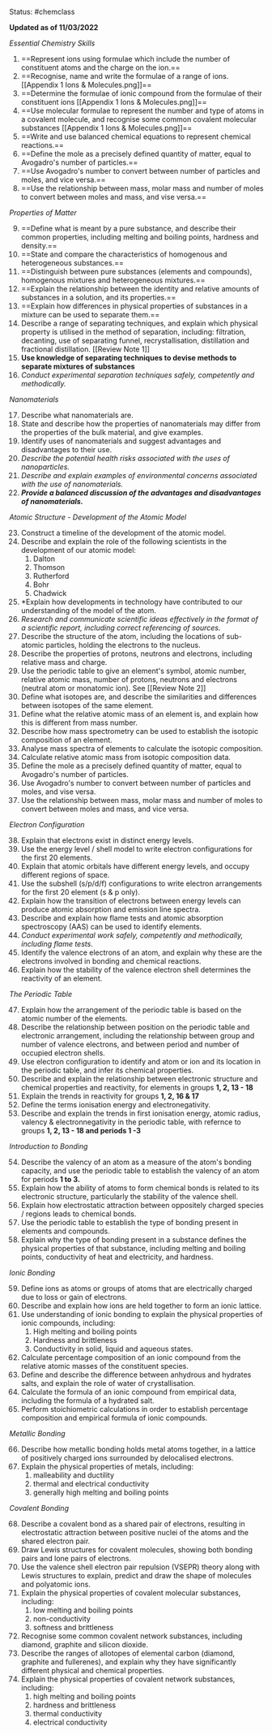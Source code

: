 
Status: #chemclass 

**Updated as of 11/03/2022**

*Essential Chemistry Skills*
1. ==Represent ions using formulae which include the number of constituent atoms and the charge on the ion.==
2. ==Recognise, name and write the formulae of a range of ions. [[Appendix 1 Ions & Molecules.png]]==
3. ==Determine the formulae of ionic compound from the formulae of their constituent ions [[Appendix 1 Ions & Molecules.png]]==
4. ==Use molecular formulae to represent the number and type of atoms in a covalent molecule, and recognise some common covalent molecular substances [[Appendix 1 Ions & Molecules.png]]==
5. ==Write and use balanced chemical equations to represent chemical reactions.==
6. ==Define the mole as a precisely defined quantity of matter, equal to Avogadro's number of particles.==
7. ==Use Avogadro's number to convert between number of particles and moles, and vice versa.==
8. ==Use the relationship between mass, molar mass and number of moles to convert between moles and mass, and vise versa.==

*Properties of Matter*

9. ==Define what is meant by a pure substance, and describe their common properties, including melting and boiling points, hardness and density.==
10. ==State and compare the characteristics of homogenous and heterogeneous substances.==
11. ==Distinguish between pure substances (elements and compounds), homogenous mixtures and heterogeneous mixtures.==
12. ==Explain the relationship between the identity and relative amounts of substances in a solution, and its properties.==
13. ==Explain how differences in physical properties of substances in a mixture can be used to separate them.==
14. Describe a range of separating techniques, and explain which physical property is utilised in the method of separation, including: filtration, decanting, use of separating funnel, recrystallisation, distillation and fractional distillation. [[Review Note 1]]
15. **Use knowledge of separating techniques to devise methods to separate mixtures of substances**
16.  *Conduct experimental separation techniques safely, competently and methodically.*

*Nanomaterials*

17. Describe what nanomaterials are.
18. State and describe how the properties of nanomaterials may differ from the properties of the bulk material, and give examples.
19. Identify uses of nanomaterials and suggest advantages and disadvantages to their use.
20. *Describe the potential health risks associated with the uses of nanoparticles.*
21. *Describe and explain examples of environmental concerns associated with the use of nanomaterials.*
22. ***Provide a balanced discussion of the advantages and disadvantages of nanomaterials.***

*Atomic Structure - Development of the Atomic Model*

23. Construct a timeline of the development of the atomic model.
24. Describe and explain the role of the following scientists in the development of our atomic model:
	1. Dalton
	2. Thomson
	3. Rutherford
	4. Bohr
	5. Chadwick
25. *Explain how developments in technology have contributed to our understanding of the model of the atom.
26. *Research and communicate scientific ideas effectively in the format of a scientific report, including correct referencing of sources.*
27. Describe the structure of the atom, including the locations of sub-atomic particles, holding the electrons to the nucleus.
28. Describe the properties of protons, neutrons and electrons, including relative mass and charge.
29. Use the periodic table to give an element's symbol, atomic number, relative atomic mass, number of protons, neutrons and electrons (neutral atom or monatomic ion). See [[Review Note 2]]
30. Define what isotopes are, and describe the similarities and differences between isotopes of the same element.
31. Define what the relative atomic mass of an element is, and explain how this is different from mass number.
32. Describe how mass spectrometry can be used to establish the isotopic composition of an element.
33. Analyse mass spectra of elements to calculate the isotopic composition.
34. Calculate relative atomic mass from isotopic composition data.
35. Define the mole as a precisely defined quantity of matter, equal to Avogadro's number of particles. 
36. Use Avogadro's number to convert between number of particles and moles, and vise versa.
37. Use the relationship between mass, molar mass and number of moles to convert between moles and mass, and vice versa.

*Electron Configuration*

38. Explain that electrons exist in distinct energy levels.
39. Use the energy level / shell model to write electron configurations for the first 20 elements.
40. Explain that atomic orbitals have different energy levels, and occupy different regions of space.
41. Use the subshell (s/p/d/f) configurations to write electron arrangements for the first 20 element (s & p only).
42. Explain how the transition of electrons between energy levels can produce atomic absorption and emission line spectra.
43. Describe and explain how flame tests and atomic absorption spectroscopy (AAS) can be used to identify elements.
44. *Conduct experimental work safely, competently and methodically, including flame tests.*
45. Identify the valence electrons of an atom, and explain why these are the electrons involved in bonding and chemical reactions.
46. Explain how the stability of the valence electron shell determines the reactivity of an element.

*The Periodic Table*

47. Explain how the arrangement of the periodic table is based on the atomic number of the elements.
48. Describe the relationship between position on the periodic table and electronic arrangement, including the relationship between group and number of valence electrons, and between period and number of occupied electron shells.
49. Use electron configuration to identify and atom or ion and its location in the periodic table, and infer its chemical properties.
50. Describe and explain the relationship between electronic structure and chemical properties and reactivity, for elements in groups **1, 2, 13 - 18**
51. Explain the trends in reactivity for groups **1, 2, 16 & 17**
52. Define the terms ionisation energy and electronegativity.
53. Describe and explain the trends in first ionisation energy, atomic radius, valency & electronnegativity in the periodic table, with refernce to groups **1, 2, 13 - 18 and periods 1 -3**

*Introduction to Bonding*

54. Describe the valency of an atom as a measure of the atom's bonding capacity, and use the periodic table to establish the valency of an atom for periods **1 to 3.**
55. Explain how the ability of atoms to form chemical bonds is related to its electronic structure, particularly the stability of the valence shell.
56. Explain how electrostatic attraction between oppositely charged species / regions leads to chemical bonds.
57. Use the periodic table to establish the type of bonding present in elements and compounds.
58. Explain why the type of bonding present in a substance defines the physical properties of that substance, including melting and boiling points, conductivity of heat and electricity, and hardness.

*Ionic Bonding*

59. Define ions as atoms or groups of atoms that are electrically charged due to loss or gain of electrons.
60. Describe and explain how ions are held together to form an ionic lattice.
61. Use understanding of ionic bonding to explain the physical properties of ionic compounds, including:
	1. High melting and boiling points
	2. Hardness and brittleness
	3. Conductivity in solid, liquid and aqueous states.
62. Calculate percentage composition of an ionic compound from the relative atomic masses of the constituent species.
63. Define and describe the difference between anhydrous and hydrates salts, and explain the role of water of crystallisation.
64. Calculate the formula of an ionic compound from empirical data, including the formula of a hydrated salt.
65. Perform stoichiometric calculations in order to establish percentage composition and empirical formula of ionic compounds.

*Metallic Bonding*

66. Describe how metallic bonding holds metal atoms together, in a lattice of positively charged ions surrounded by delocalised electrons.
67. Explain the physical properties of metals, including:
	1. malleability and ductility
	2. thermal and electrical conductivity
	3. generally high melting and boiling points

*Covalent Bonding*

68. Describe a covalent bond as a shared pair of electrons, resulting in electrostatic attraction between positive nuclei of the atoms and the shared electron pair.
69. Draw Lewis structures for covalent molecules, showing both bonding pairs and lone pairs of electrons.
70. Use the valence shell electron pair repulsion (VSEPR) theory along with Lewis structures to explain, predict and draw the shape of molecules and polyatomic ions.
71. Explain the physical properties of covalent molecular substances, including:
	1. low melting and boiling points
	2. non-conductivity
	3. softness and brittleness
72. Recognise some common covalent network substances, including diamond, graphite and silicon dioxide.
73. Describe the ranges of allotopes of elemental carbon (diamond, graphite and fullerenes), and explain why they have significantly different physical and chemical properties.
74. Explain the physical properties of covalent network substances, including:
	1. high melting and boiling points
	2. hardness and brittleness
	3. thermal conductivity
	4. electrical conductivity